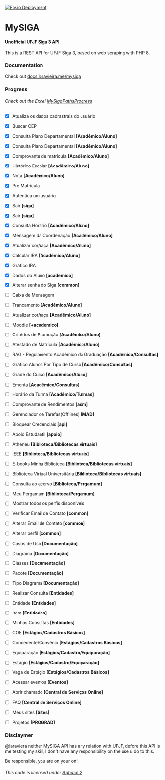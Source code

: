 [![Fly.io Deployment](https://github.com/laravieira/mysiga/actions/workflows/fly.yml/badge.svg)](https://github.com/laravieira/mysiga/actions/workflows/fly.yml)

# MySIGA
#### Unofficial UFJF Siga 3 API

This is a REST API for UFJF Siga 3, based on web scraping with PHP 8.

### Documentation
Check out [docs.laravieira.me/mysiga](https://docs.laravieira.me/mysiga)

### Progress
###### Check out the Excel [MySigaPathsProgress](MySigaPathsProgress.xlsx)

- [x] Atualiza os dados cadrastrais do usuário
- [x] Buscar CEP
- [x] Consulta Plano Departamental **[Acadêmico/Aluno]**
- [x] Consulta Plano Departamental **[Acadêmico/Aluno]**
- [x] Comprovante de matrícula **[Acadêmico/Aluno]**
- [x] Histórico Escolar **[Acadêmico/Aluno]**
- [x] Nota **[Acadêmico/Aluno]**
- [x] Pre Matrícula
- [x] Autentica um usuário
- [x] Sair **[siga]**
- [x] Sair **[siga]**
- [x] Consulta Horário **[Acadêmico/Aluno]**
- [x] Mensagem da Coordenação **[Acadêmico/Aluno]**
- [x] Atualizar cor/raça **[Acadêmico/Aluno]**
- [x] Calcular IRA **[Acadêmico/Aluno]**
- [x] Gráfico IRA
- [x] Dados do Aluno **[academico]**
- [x] Alterar senha do Siga **[common]**
- [ ] Caixa de Mensagem
- [ ] Trancamento **[Acadêmico/Aluno]**
- [ ] Atualizar cor/raça **[Acadêmico/Aluno]**
- [ ] Moodle **[+academico]**
- [ ] Critérios de Promoção **[Acadêmico/Aluno]**
- [ ] Atestado de Matrícula **[Acadêmico/Aluno]**
- [ ] RAG - Regulamento Acadêmico da Graduação **[Acadêmico/Consultas]**
- [ ] Gráfico Alunos Por Tipo de Curso **[Acadêmico/Consultas]**
- [ ] Grade do Curso **[Acadêmico/Aluno]**
- [ ] Ementa **[Acadêmico/Consultas]**
- [ ] Horário da Turma **[Acadêmico/Turmas]**
- [ ] Comprovante de Rendimentos **[adm]**
- [ ] Gerenciador de Tarefas(Offlines) **[MAD]**
- [ ] Bloquear Credenciais **[api]**
- [ ] Apoio Estudantil **[apoio]**
- [ ] Atheneu **[Biblioteca/Bibliotecas virtuais]**
- [ ] IEEE **[Biblioteca/Bibliotecas virtuais]**
- [ ] E-books Minha Biblioteca **[Biblioteca/Bibliotecas virtuais]**
- [ ] Biblioteca Virtual Universitária **[Biblioteca/Bibliotecas virtuais]**
- [ ] Consulta ao acervo **[Biblioteca/Pergamum]**
- [ ] Meu Pergamum **[Biblioteca/Pergamum]**
- [ ] Mostrar todos os perfis disponíveis
- [ ] Verificar Email de Contato **[common]**
- [ ] Alterar Email de Contato **[common]**
- [ ] Alterar perfil **[common]**
- [ ] Casos de Uso **[Documentação]**
- [ ] Diagrama **[Documentação]**
- [ ] Classes **[Documentação]**
- [ ] Pacote **[Documentação]**
- [ ] Tipo Diagrama **[Documentação]**
- [ ] Realizar Consulta **[Entidades]**
- [ ] Entidade **[Entidades]**
- [ ] Item **[Entidades]**
- [ ] Minhas Consultas **[Entidades]**
- [ ] COE **[Estágios/Cadastros Básicos]**
- [ ] Concedente/Convênio **[Estágios/Cadastros Básicos]**
- [ ] Equiparação **[Estágios/Cadastro/Equiparação]**
- [ ] Estágio **[Estágios/Cadastro/Equiparação]**
- [ ] Vaga de Estágio **[Estágios/Cadastros Básicos]**
- [ ] Acessar eventos **[Eventos]**
- [ ] Abrir chamado **[Central de Serviços Online]**
- [ ] FAQ **[Central de Serviços Online]**
- [ ] Meus sites **[Sites]**
- [ ] Projetos **[PROGRAD]**


### Disclaymer
@laraviera neither MySIGA API has any relation with UFJF, defore this API is me testing my skill, I don't have any responsibility on the use u do to this.

Be responsible, you are on your on!

###### This code is licensed under [Aphace 2](/LICENSE)